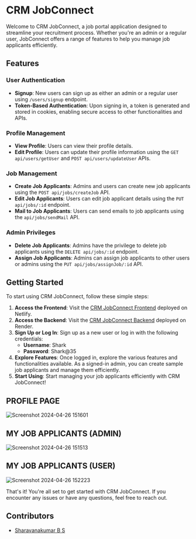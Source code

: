# CRM JobConnect

Welcome to CRM JobConnect, a job portal application designed to streamline your recruitment process. Whether you're an admin or a regular user, JobConnect offers a range of features to help you manage job applicants efficiently.

## Features

### User Authentication
- **Signup**: New users can sign up as either an admin or a regular user using `/users/signup` endpoint. 
- **Token-Based Authentication**: Upon signing in, a token is generated and stored in cookies, enabling secure access to other functionalities and APIs.

### Profile Management
- **View Profile**: Users can view their profile details.
- **Edit Profile**: Users can update their profile information using the `GET api/users/getUser` and `POST api/users/updateUser` APIs.

### Job Management
- **Create Job Applicants**: Admins and users can create new job applicants using the `POST api/jobs/createJob` API.
- **Edit Job Applicants**: Users can edit job applicant details using the `PUT api/jobs/:id` endpoint.
- **Mail to Job Applicants**: Users can send emails to job applicants using the `api/jobs/sendMail` API.

### Admin Privileges
- **Delete Job Applicants**: Admins have the privilege to delete job applicants using the `DELETE api/jobs/:id` endpoint.
- **Assign Job Applicants**: Admins can assign job applicants to other users or admins using the `PUT api/jobs/assignJob/:id` API.

## Getting Started
To start using CRM JobConnect, follow these simple steps:

1. **Access the Frontend**: Visit the [CRM JobConnect Frontend](https://jobconnect-crm.netlify.app/) deployed on Netlify.
2. **Access the Backend**: Visit the [CRM JobConnect Backend](https://crm-backend-im9w.onrender.com) deployed on Render.
3. **Sign Up or Log In**: Sign up as a new user or log in with the following credentials:
    - **Username**: Shark
    - **Password**: Shark@35
4. **Explore Features**: Once logged in, explore the various features and functionalities available. As a signed-in admin, you can create sample job applicants and manage them efficiently.
5. **Start Using**: Start managing your job applicants efficiently with CRM JobConnect!

## PROFILE PAGE

![Screenshot 2024-04-26 151601](https://github.com/Sharavanakumar35/crm-frontend/assets/136878187/dfbec15b-2611-4ebc-a3f4-d226d34c2e93)

## MY JOB APPLICANTS (ADMIN)

![Screenshot 2024-04-26 151513](https://github.com/Sharavanakumar35/crm-frontend/assets/136878187/41786d87-c37d-4a41-b126-4f881c1dacd1)

## MY JOB APPLICANTS (USER)

![Screenshot 2024-04-26 152223](https://github.com/Sharavanakumar35/crm-frontend/assets/136878187/e858e891-e2f1-49ba-a8e2-05fb97d9bf1f)


That's it! You're all set to get started with CRM JobConnect. If you encounter any issues or have any questions, feel free to reach out.

## Contributors
- [Sharavanakumar B S](https://github.com/Sharavanakumar35)

